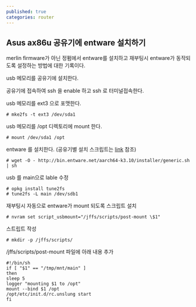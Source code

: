 ```yaml
---
published: true
categories: router
---
```

## Asus ax86u 공유기에 entware 설치하기

merlin firmware가 아닌 정펌에서 entware를 설치하고 재부팅시 entware가 동작되도록 설정하는 방법에 대한 기록이다.

usb 메모리를 공유기에 설치한다.

공유기에 접속하여 ssh 을 enable 하고 ssh 로 터미널접속한다.

usb 메모리를 ext3 으로 포맷한다.

    # mke2fs -t ext3 /dev/sda1

usb 메모리를 /opt 디렉토리에 mount 한다.

    # mount /dev/sda1 /opt

entware 를 설치한다. (공유기별 설치 스크립트는 [link](https://github.com/Entware/Entware/wiki/Install-on-Asus-stock-firmware) 참조)

    # wget -O - http://bin.entware.net/aarch64-k3.10/installer/generic.sh | sh

usb 를 main으로 lable 수정

    # opkg install tune2fs
    # tune2fs -L main /dev/sdb1
    
재부팅시 자동으로 entware가 mount 되도록 스크립트 설치

    # nvram set script_usbmount="/jffs/scripts/post-mount \$1"

스트립트 작성

    # mkdir -p /jffs/scripts/

/jffs/scripts/post-mount 파일에 아래 내용 추가

    #!/bin/sh
    if [ "$1" == "/tmp/mnt/main" ]
    then
    sleep 5
    logger "mounting $1 to /opt"
    mount --bind $1 /opt
    /opt/etc/init.d/rc.unslung start
    fi
